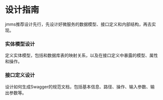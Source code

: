 # 设计指南

jmms推荐设计先行，先设计好微服务的数据模型、接口定义和内部结构，再去实现。

### 实体模型设计

定义实体模型，包括和数据库表的映射关系，以及在接口定义中暴露的模型、属性和操作。

### 接口定义设计

设计如何生成Swagger的规范文档，包括基本信息、路径、操作、输入参数、输出参数等。


